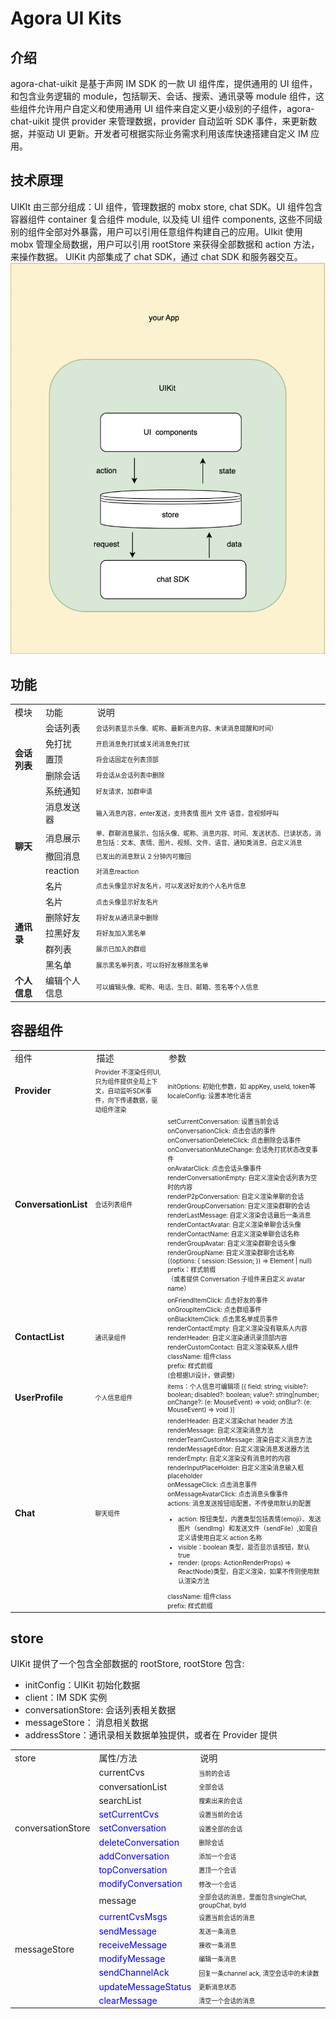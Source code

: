 # Agora UI Kits

## 介绍

agora-chat-uikit 是基于声网 IM SDK 的一款 UI 组件库，提供通用的 UI 组件，和包含业务逻辑的 module，包括聊天、会话、搜索、通讯录等 module 组件，这些组件允许用户自定义和使用通用 UI 组件来自定义更小级别的子组件，agora-chat-uikit 提供 provider 来管理数据，provider 自动监听 SDK 事件，来更新数据，并驱动 UI 更新。开发者可根据实际业务需求利用该库快速搭建自定义 IM 应用。

## 技术原理

UIKIt 由三部分组成：UI 组件，管理数据的 mobx store, chat SDK。UI 组件包含容器组件 container 复合组件 module, 以及纯 UI 组件 components, 这些不同级别的组件全部对外暴露，用户可以引用任意组件构建自己的应用。UIkit 使用 mobx 管理全局数据，用户可以引用 rootStore 来获得全部数据和 action 方法，来操作数据。 UIKit 内部集成了 chat SDK，通过 chat SDK 和服务器交互。 ![uikit](uikit.png)

## 功能

<table>
    <tr>
        <td>模块</td>
        <td>功能</td>
        <td>说明</td>
    </tr>
   <tr>
      <td rowspan="6" style=font-weight:bold>会话列表</td>
   </tr>
   <tr>
      <td>会话列表</td>
      <td style=font-size:10px>会话列表显示头像、昵称、最新消息内容、未读消息提醒和时间）</td>
   </tr>
   <tr>
      <td>免打扰</td>
      <td style=font-size:10px>开启消息免打扰或关闭消息免打扰</td>
   </tr>
   <tr>
      <td>置顶</td>
      <td style=font-size:10px>将会话固定在列表顶部</td>
   </tr>
   <tr>
      <td>删除会话</td>
      <td style=font-size:10px>将会话从会话列表中删除</td>
   </tr>
   <tr>
      <td>系统通知</td>
      <td style=font-size:10px>好友请求，加群申请</td>
   </tr>
    <tr>
      <td rowspan="6" style=font-weight:bold>聊天</td>
   </tr>
   <tr>
      <td>消息发送器</td>
      <td style=font-size:10px>输入消息内容，enter发送，支持表情 图片 文件 语音，音视频呼叫</td>
   </tr>
   <tr>
      <td>消息展示</td>
      <td style=font-size:10px>单、群聊消息展示，包括头像、昵称、消息内容、时间、发送状态、已读状态，消息包括：文本、表情、图片、视频、文件、语音、通知类消息、自定义消息</td>
   </tr>
   <tr>
      <td>撤回消息</td>
      <td style=font-size:10px>已发出的消息默认 2 分钟内可撤回</td>
   </tr>
   <tr>
      <td>reaction</td>
      <td style=font-size:10px>对消息reaction</td>
   </tr>
   <tr>
      <td>名片</td>
      <td style=font-size:10px>点击头像显示好友名片，可以发送好友的个人名片信息</td>
   </tr>
   <tr>
      <td rowspan="6" style=font-weight:bold>通讯录</td>
   </tr>
   <tr>
      <td>名片</td>
      <td style=font-size:10px>点击头像显示好友名片</td>
   </tr>
   <tr>
      <td>删除好友</td>
      <td style=font-size:10px>将好友从通讯录中删除</td>
   </tr>
   <tr>
      <td>拉黑好友</td>
      <td style=font-size:10px>将好友加入黑名单</td>
   </tr>
   <tr>
      <td>群列表</td>
      <td style=font-size:10px>展示已加入的群组</td>
   </tr>
   <tr>
      <td>黑名单</td>
      <td style=font-size:10px>展示黑名单列表，可以将好友移除黑名单</td>
   </tr>
   <tr>
      <td rowspan="3" style=font-weight:bold>个人信息</td>
   </tr>
   <tr>
      <td>编辑个人信息</td>
      <td style=font-size:10px>可以编辑头像、昵称、电话、生日、邮箱、签名等个人信息</td>
   </tr>
</table>

## 容器组件

<table>
    <tr>
        <td>组件</td>
        <td>描述</td>
        <td>参数</td>
    </tr> 
   <tr>
      <td style=font-weight:bold>Provider</td>
      <td style=font-size:10px>Provider 不渲染任何UI, 只为组件提供全局上下文，自动监听SDK事件，向下传递数据，驱动组件渲染</td>
      <td style=font-size:10px>
      initOptions: 初始化参数，如 appKey, useId, token等  <br/>
      localeConfig: 设置本地化语言 <br/>
      </td>
   </tr>
   <tr>
      <td style=font-weight:bold>ConversationList</td>
      <td style=font-size:10px>会话列表组件</td>
      <td style=font-size:10px>
      setCurrentConversation: 设置当前会话 <br/>
      onConversationClick: 点击会话的事件 <br/>
      onConversationDeleteClick: 点击删除会话事件 <br/>
      onConversationMuteChange: 会话免打扰状态改变事件 <br/>
      onAvatarClick: 点击会话头像事件 <br/>
      renderConversationEmpty: 自定义渲染会话列表为空时的内容 <br/>
      renderP2pConversation: 自定义渲染单聊的会话 <br/>
      renderGroupConversation: 自定义渲染群聊的会话 <br/>
      renderLastMessage: 自定义渲染会话最后一条消息 <br/>
      renderContactAvatar: 自定义渲染单聊会话头像 <br/>
      renderContactName: 自定义渲染单聊会话名称 <br/>
      renderGroupAvatar: 自定义渲染群聊会话头像 <br/>
      renderGroupName: 自定义渲染群聊会话名称 <br/>
      ((options: { session: ISession; }) => Element | null)<br/>
      prefix：样式前缀<br/>
      （或者提供 Conversation 子组件来自定义 avatar name）
      </td>
   </tr>
   <tr>
      <td style=font-weight:bold>ContactList</td>
      <td style=font-size:10px>通讯录组件</td>
      <td style=font-size:10px>
      onFriendItemClick: 点击好友的事件 <br/>
      onGroupItemClick: 点击群组事件 <br/>
      onBlackItemClick: 点击黑名单成员事件 <br/>
      renderContactEmpty: 自定义渲染没有联系人内容 <br/>
      renderHeader: 自定义渲染通讯录顶部内容 <br/>
      renderCustomContact: 自定义渲染联系人组件 <br/>
      className: 组件class <br/>
      prefix: 样式前缀<br/>
      (会根据UI设计，做调整)
      </td>
   </tr>
   <tr>
      <td style=font-weight:bold>UserProfile</td>
      <td style=font-size:10px>个人信息组件</td>
      <td style=font-size:10px>
      items：个人信息可编辑项
      [{
         field: string;
         visible?: boolean;
         disabled?: boolean;
         value?: string|number;
         onChange?: (e: MouseEvent) => void;
         onBlur?: (e: MouseEvent) => void
      }]
      </td>
   </tr>
   <tr>
      <td style=font-weight:bold>Chat</td>
      <td style=font-size:10px>聊天组件</td>
      <td style=font-size:10px>
      renderHeader: 自定义渲染chat header 方法 <br/>
      renderMessage: 自定义渲染消息方法 <br/>
      renderTeamCustomMessage: 渲染自定义消息方法 <br/>
      renderMessageEditor: 自定义渲染消息发送器方法 <br/>
      renderEmpty: 自定义渲染没有消息时的内容 <br/>
      renderInputPlaceHolder: 自定义渲染消息输入框 placeholder<br/>
      onMessageClick: 点击消息事件 <br/>
      onMessageAvatarClick: 点击消息头像事件 <br/>
      actions: 消息发送按钮组配置，不传使用默认的配置
      <ul>
         <li>action: 按钮类型，内置类型包括表情(emoji）、发送图片（sendImg）和发送文件（sendFile）,如需自定义请使用自定义 action 名称</li>
         <li>visible：boolean 类型，是否显示该按钮，默认 true</li>
         <li>render: (props: ActionRenderProps) => ReactNode}类型，自定义渲染，如果不传则使用默认渲染方法</li>
      </ul>
      className: 组件class<br/>
      prefix: 样式前缀<br/>
      </td>
   </tr>
</table>

## store

UIKit 提供了一个包含全部数据的 rootStore, rootStore 包含:

- initConfig：UIKit 初始化数据
- client：IM SDK 实例
- conversationStore: 会话列表相关数据
- messageStore： 消息相关数据
- addressStore：通讯录相关数据单独提供，或者在 Provider 提供

<table>
    <tr>
        <td>store</td>
        <td>属性/方法</td>
        <td>说明</td>
    </tr> 
    <tr>
      <td rowspan="10" >conversationStore</td>
    </<tr>
    <tr>
        <td>currentCvs</td>
        <td style=font-size:10px>当前的会话</td>
    </tr> 
    <tr>
        <td>conversationList</td>
        <td style=font-size:10px>全部会话</td>
    </tr> 
    <tr>
        <td>searchList</td>
        <td style=font-size:10px>搜索出来的会话</td>
    </tr> 
   <tr>
        <td style=color:blue>setCurrentCvs</td>
        <td style=font-size:10px>设置当前的会话</td>
    </tr> 
    <tr>
        <td style=color:blue>setConversation</td>
        <td style=font-size:10px>设置全部的会话</td>
    </tr> 
    <tr>
        <td style=color:blue>deleteConversation</td>
        <td style=font-size:10px>删除会话</td>
    </tr> 
   <tr>
        <td style=color:blue>addConversation</td>
        <td style=font-size:10px>添加一个会话</td>
    </tr> 
    <tr>
        <td style=color:blue>topConversation</td>
        <td style=font-size:10px>置顶一个会话</td>
    </tr> 
    <tr>
        <td style=color:blue>modifyConversation</td>
        <td style=font-size:10px>修改一个会话</td>
    </tr>
     <tr>
      <td rowspan="10" >messageStore</td>
    </tr>
   <tr>
        <td>message</td>
        <td style=font-size:10px>全部会话的消息，里面包含singleChat, groupChat, byId</td style=font-size:10px>
    </tr>
   <tr>
        <td style=color:blue>currentCvsMsgs</td>
        <td style=font-size:10px>设置当前会话的消息</td>
    </tr>
    <tr>
        <td style=color:blue>sendMessage</td>
        <td style=font-size:10px>发送一条消息</td>
    </tr>
    <tr>
        <td style=color:blue>receiveMessage</td>
        <td style=font-size:10px>接收一条消息</td>
    </tr>
    <tr>
        <td style=color:blue>modifyMessage</td>
        <td style=font-size:10px>编辑一条消息</td>
    </tr>
    <tr>
        <td style=color:blue>sendChannelAck</td>
        <td style=font-size:10px>回复一条channel ack, 清空会话中的未读数</td>
    </tr>
   <tr>
        <td style=color:blue>updateMessageStatus</td>
        <td style=font-size:10px>更新消息状态</td>
    </tr>
     <tr>
        <td style=color:blue>clearMessage</td>
        <td style=font-size:10px>清空一个会话的消息</td>
    </tr>
    
</table>
